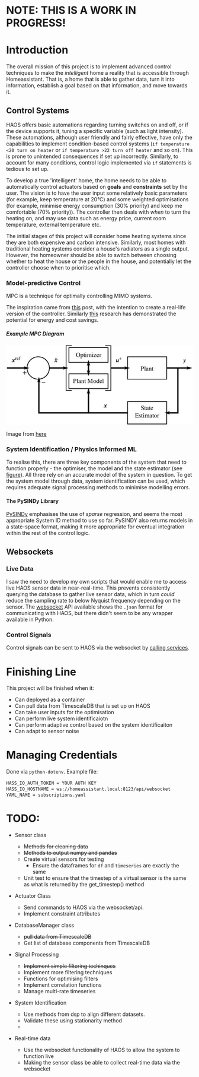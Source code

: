 # NOTE: THIS IS A WORK IN PROGRESS!

# Introduction
The overall mission of this project is to implement advanced control techniques to make the *intelligent* home a reality that is accessible through Homeassistant. That is, a home that is able to gather data, turn it into information, establish a goal based on that information, and move towards it. 

## Control Systems
HAOS offers basic automations regarding turning switches on and off, or if the device supports it, tuning a specific variable (such as light intensity). These automations, although user friendly and fairly effective, have only the capabilities to implement condition-based control systems (`if temperature <20 turn on heater` or `if temperature >22 turn off heater` and so on). This is prone to unintended consequences if set up incorrectly. Similarly, to account for many conditions, control logic implemented via `if` statements is tedious to set up. 

To develop a true 'intelligent' home, the home needs to be able to automatically control actuators based on **goals** and **constraints** set by the user. The vision is to have the user input some relatively basic parameters (for example, keep temperature at 20°C) and some weighted optimisations (for example, minimise energy consumption (30% priority) and keep me comfortable (70% priority)). The controller then deals with _when_ to turn the heating on, and may use data such as energy price, current room temperature, external temperature etc. 

The initial stages of this project will consider home heating systems since they are both expensive and carbon intensive. Similarly, most homes with traditional heating systems consider a house's radiators as a single output. However, the homeowner should be able to switch between choosing whether to heat the house or the people in the house, and potentially let the controller choose when to prioritise which.

### Model-predictive Control
MPC is a technique for optimally controlling MIMO systems. 

The inspiration came from [this](https://uk.mathworks.com/help/mpc/ug/use-multistage-mpc-with-neural-state-space-prediction-model-for-house-heating.html) post, with the intention to create a real-life version of the controller. Similarly [this](https://www.sciencedirect.com/science/article/abs/pii/S0360544220303364) research has demonstrated the potential for energy and cost savings. 


##### Example MPC Diagram
![Example MPC Diagram](assets/MPC_bd.jpg)

Image from [here](https://www.researchgate.net/publication/317881347_ICONE23-1934_A_FORMULATION_OF_ROD_BASED_NONLINEAR_MODEL_PREDICTIVE_CONTROL_OF_NUCLEAR_REACTION_WITH_TEMPERATURE_EFFECTS_AND_XENON_POISONING/figures?lo=1)

### System Identification / Physics Informed ML
To realise this, there are three key components of the system that need to function properly - the optimiser, the model and the state estimator (see [figure](#example-mpc-diagram)). All three rely on an accurate model of the system in question. To get the system model through data, system identification can be used, which requires adequate signal processing methods to minimise modelling errors. 

#### The PySINDy Library
[PySINDy](https://pysindy.readthedocs.io/en/stable/) emphasises the use of _sparse_ regression, and seems the most appropriate System ID method to use so far. PySINDY also returns models in a state-space format, making it more appropriate for eventual integration within the rest of the control logic. 

## Websockets
### Live Data
I saw the need to develop my own scripts that would enable me to access live HAOS sensor data in near-real-time. This prevents consistently querying the database to gather live sensor data, which in turn _could_ reduce the sampling rate to below Nyquist frequency depending on the sensor. The [websocket](https://developers.home-assistant.io/docs/api/websocket/#validate-config) API available shows the `.json` format for communicating with HAOS, but there didn't seem to be any wrapper available in Python. 

### Control Signals
Control signals can be sent to HAOS via the websocket by [calling services](https://developers.home-assistant.io/docs/api/websocket/#calling-a-service).

# Finishing Line
This project will be finished when it:
- Can deployed as a container
- Can pull data from TimescaleDB that is set up on HAOS
- Can take user inputs for the optimisation
- Can perform live system identificaiotn
- Can perform adaptive control based on the system identificaiton
- Can adapt to sensor noise

<!-- # Intended Use
To be able to effectively interact with HAOS via Python scripts for advanced automation procedures. Although `.yaml` files can be used to create useful automations, it may be that more advanced automations should be developed, and for the processing to occur outside of HAOS. This set of scripts is intended to make the interplay between HAOS and some other techniques easier. -->

# Managing Credentials

Done via `python-dotenv`. Example file:
```
HASS_IO_AUTH_TOKEN = YOUR AUTH KEY
HASS_IO_HOSTNAME = ws://homeassistant.local:8123/api/websocket
YAML_NAME = subscriptions.yaml
```

# TODO:
- Sensor class
    - ~~Methods for cleaning data~~
    - ~~Methods to output numpy and pandas~~
    - Create virtual sensors for testing
        - Ensure the dataframes for `df` and `timeseries` are exactly the same
    - Unit test to ensure that the timestep of a virtual sensor is the same as what is returned by the get_timestep() method

- Actuator Class
    - Send commands to HAOS via the websocket/api.
    - Implement constraint attributes

- DatabaseManager class
    - ~~pull data from TimescaleDB~~
    - Get list of database components from TimescaleDB

- Signal Processing
    - ~~Implement simple filtering techinques~~
    - Implement more filtering techniques
    - Functions for optimising filters
    - Implement correlation functions
    - Manage multi-rate timeseries

- System Identification
    - Use methods from dsp to align different datasets. 
    - Validate these using stationarity method
    - 

- Real-time data
    - Use the websocket functionality of HAOS to allow the system to function live
    - Making the sensor class be able to collect real-time data via the websocket
